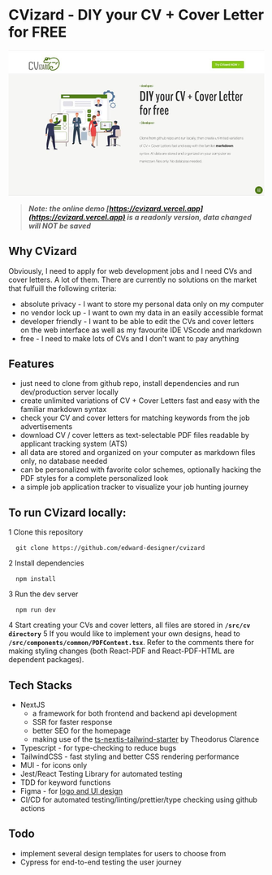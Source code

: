 # CVizard - DIY your CV + Cover Letter for FREE

![CVizard App](https://raw.githubusercontent.com/edward-designer/cvizard/main/public/images/cvizard.jpg)

> **_Note: the online demo [https://cvizard.vercel.app](https://cvizard.vercel.app) is a readonly version, data changed will NOT be saved_**

## Why CVizard

Obviously, I need to apply for web development jobs and I need CVs and cover letters. A lot of them. There are currently no solutions on the market that fulfuill the following criteria:

- absolute privacy - I want to store my personal data only on my computer
- no vendor lock up - I want to own my data in an easily accessible format
- developer friendly - I want to be able to edit the CVs and cover letters on the web interface as well as my favourite IDE VScode and markdown
- free - I need to make lots of CVs and I don't want to pay anything

## Features

- just need to clone from github repo, install dependencies and run dev/production server locally
- create unlimited variations of CV + Cover Letters fast and easy with the familiar markdown syntax
- check your CV and cover letters for matching keywords from the job advertisements
- download CV / cover letters as text-selectable PDF files readable by applicant tracking system (ATS)
- all data are stored and organized on your computer as markdown files only, no database needed
- can be personalized with favorite color schemes, optionally hacking the PDF styles for a complete personalized look
- a simple job application tracker to visualize your job hunting journey

## To run CVizard locally:

1 Clone this repository

```
  git clone https://github.com/edward-designer/cvizard
```

2 Install dependencies

```
  npm install
```

3 Run the dev server

```
  npm run dev
```

4 Start creating your CVs and cover letters, all files are stored in **`/src/cv directory`**
5 If you would like to implement your own designs, head to **`/src/components/common/PDFContent.tsx`**. Refer to the comments there for making styling changes (both React-PDF and React-PDF-HTML are dependent packages).

## Tech Stacks

- NextJS
  - a framework for both frontend and backend api development
  - SSR for faster response
  - better SEO for the homepage
  - making use of the [ts-nextjs-tailwind-starter](https://theodorusclarence.com/blog/one-stop-starter) by Theodorus Clarence
- Typescript - for type-checking to reduce bugs
- TailwindCSS - fast styling and better CSS rendering performance
- MUI - for icons only
- Jest/React Testing Library for automated testing
- TDD for keyword functions
- Figma - for [logo and UI design](https://www.figma.com/file/bYF7ORx4A9K71xMye006fZ/CVizard?node-id=107%3A72534&t=baIFEMjvq12BDlxY-1)
- CI/CD for automated testing/linting/prettier/type checking using github actions

## Todo

- implement several design templates for users to choose from
- Cypress for end-to-end testing the user journey
